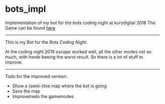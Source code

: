# bots_impl
Implementation of my bot for the bots coding night at kurzdigital 2018
The Game can be found [here](https://github.com/markusfisch/bots)

---

This is my Bot for the _Bots Coding Night_.

At the coding night 2019 _escape_ worked well, all the other modes not so much, with _horde_ beeing the worst result.
So there is a lot of stuff to improve.

---

Todo for the improved version:
 - Show a (semi-)live map where the bot is going
 - Save the map
 - Improve/redo the gamemodes
